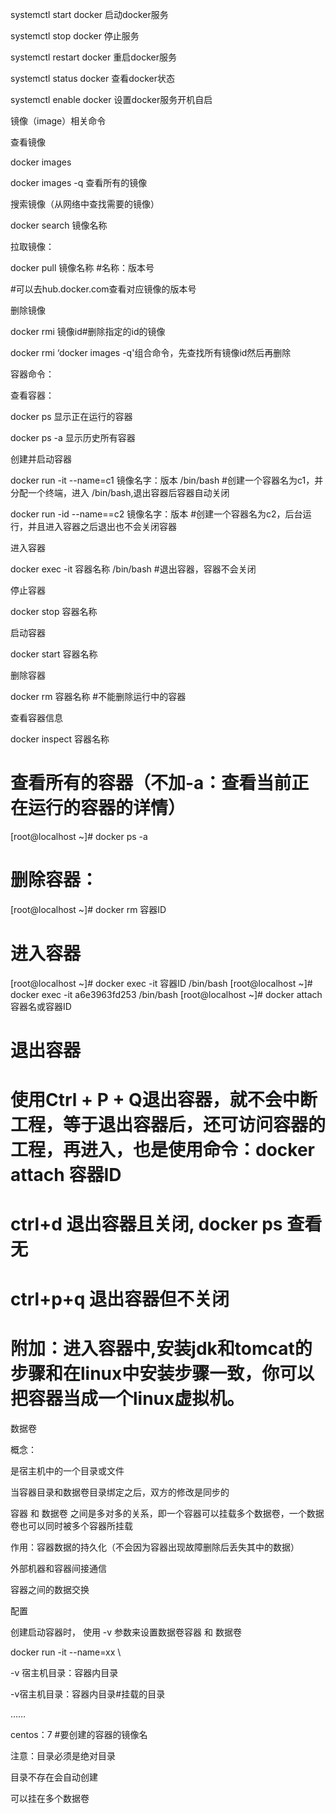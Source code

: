 systemctl start docker 启动docker服务

systemctl stop docker 停止服务

systemctl restart docker 重启docker服务

systemctl status docker 查看docker状态

systemctl enable docker 设置docker服务开机自启

镜像（image）相关命令

查看镜像

docker images

docker images -q 查看所有的镜像

搜索镜像（从网络中查找需要的镜像）

docker search 镜像名称

拉取镜像：

docker pull 镜像名称  #名称：版本号

#可以去hub.docker.com查看对应镜像的版本号

删除镜像

docker  rmi  镜像id#删除指定的id的镜像

docker  rmi   ‘docker images -q'组合命令，先查找所有镜像id然后再删除

容器命令：

查看容器：

docker ps 显示正在运行的容器

docker ps -a 显示历史所有容器

创建并启动容器

docker run -it --name=c1 镜像名字：版本  /bin/bash #创建一个容器名为c1，并分配一个终端，进入 /bin/bash,退出容器后容器自动关闭

docker run -id --name==c2 镜像名字：版本 #创建一个容器名为c2，后台运行，并且进入容器之后退出也不会关闭容器

进入容器

docker exec -it 容器名称 /bin/bash #退出容器，容器不会关闭

停止容器

docker stop 容器名称

启动容器

docker start 容器名称

删除容器

docker rm 容器名称 #不能删除运行中的容器

查看容器信息

docker inspect 容器名称

# 查看所有的容器（不加-a：查看当前正在运行的容器的详情）
[root@localhost ~]# docker ps -a

# 删除容器：
[root@localhost ~]# docker rm 容器ID

# 进入容器
[root@localhost ~]# docker exec -it 容器ID /bin/bash
[root@localhost ~]# docker exec -it a6e3963fd253 /bin/bash
[root@localhost ~]# docker attach 容器名或容器ID

# 退出容器
# 使用Ctrl + P + Q退出容器，就不会中断工程，等于退出容器后，还可访问容器的工程，再进入，也是使用命令：docker attach  容器ID
# ctrl+d   退出容器且关闭, docker ps 查看无
# ctrl+p+q 退出容器但不关闭

# 附加：进入容器中,安装jdk和tomcat的步骤和在linux中安装步骤一致，你可以把容器当成一个linux虚拟机。

数据卷

概念：

是宿主机中的一个目录或文件

当容器目录和数据卷目录绑定之后，双方的修改是同步的

容器 和 数据卷 之间是多对多的关系，即一个容器可以挂载多个数据卷，一个数据卷也可以同时被多个容器所挂载

作用：容器数据的持久化（不会因为容器出现故障删除后丢失其中的数据）

外部机器和容器间接通信

容器之间的数据交换

配置

创建启动容器时， 使用 -v 参数来设置数据卷容器 和 数据卷

docker run -it  --name=xx \

-v 宿主机目录：容器内目录

-v宿主机目录：容器内目录#挂载的目录

……

centos：7 #要创建的容器的镜像名

注意：目录必须是绝对目录

目录不存在会自动创建

可以挂在多个数据卷


